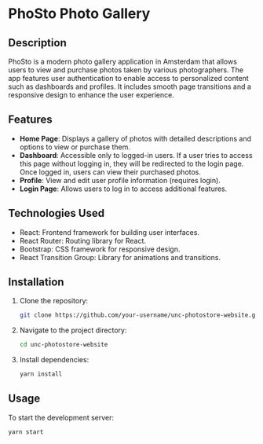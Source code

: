 # PhoSto Photo Gallery

## Description

PhoSto is a modern photo gallery application in Amsterdam that allows users to view and purchase photos taken by various photographers. The app features user authentication to enable access to personalized content such as dashboards and profiles. It includes smooth page transitions and a responsive design to enhance the user experience.

## Features

- **Home Page**: Displays a gallery of photos with detailed descriptions and options to view or purchase them.
- **Dashboard**: Accessible only to logged-in users. If a user tries to access this page without logging in, they will be redirected to the login page. Once logged in, users can view their purchased photos.
- **Profile**: View and edit user profile information (requires login).
- **Login Page**: Allows users to log in to access additional features.

## Technologies Used

- React: Frontend framework for building user interfaces.
- React Router: Routing library for React.
- Bootstrap: CSS framework for responsive design.
- React Transition Group: Library for animations and transitions.

## Installation

1. Clone the repository:

    ```bash
    git clone https://github.com/your-username/unc-photostore-website.git
    ```

2. Navigate to the project directory:

    ```bash
    cd unc-photostore-website
    ```

3. Install dependencies:

    ```bash
    yarn install
    ```

## Usage

To start the development server:

```bash
yarn start

